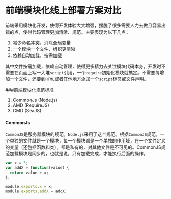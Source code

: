 前端模块化线上部署方案对比
==========================

前端采用模块化开发，使得开发体验大大增强，摆脱了很多需要人力去做且容易出错的点，使得代码管理更加清晰、规范。主要表现为以下几点：

1. 减少命名冲突，消除全局变量
2. 一个模块一个文件，组织更清晰
3. 依赖自动加载，按需加载

其中文件按需加载，依赖自动管理，使得更多精力去关注模块代码本身，开发时不需要在页面上写一大堆`script`引用，一个`require`初始化模块就搞定。不需要每增加一个文件，还要到`HTML`或者其他地方添加一个`script`标签或文件声明。

###前端模块化规范标准

1. CommonJs  (Node.js)
2. AMD  (RequireJS)
3. CMD (SeaJS)

#### CommonJs
`CommonJS`是服务器模块的规范，`Node.js`采用了这个规范。根据`CommonJS`规范，一个单独的文件就是一个模块，每一个模块都是一个单独的作用域，在一个文件定义的变量（还包括函数和类），都是私有的，对其他文件是不可见的。CommonJS规范加载模块是同步的，也就是说，只有加载完成，才能执行后面的操作。

```javascript
var x = 5;
var addX = function(value) {
  return value + x;
};

module.exports.x = x;
module.exports.addX = addX;
```




